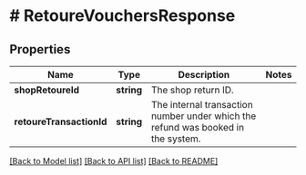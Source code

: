 # # RetoureVouchersResponse

## Properties

Name | Type | Description | Notes
------------ | ------------- | ------------- | -------------
**shopRetoureId** | **string** | The shop return ID. |
**retoureTransactionId** | **string** | The internal transaction number under which the refund was booked in the system. |

[[Back to Model list]](../../README.md#models) [[Back to API list]](../../README.md#endpoints) [[Back to README]](../../README.md)
